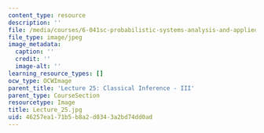 ```yaml
---
content_type: resource
description: ''
file: /media/courses/6-041sc-probabilistic-systems-analysis-and-applied-probability-fall-2013/46257ea171b5b8a2d0343a2bd74dd0ad_Lecture_25.jpg
file_type: image/jpeg
image_metadata:
  caption: ''
  credit: ''
  image-alt: ''
learning_resource_types: []
ocw_type: OCWImage
parent_title: 'Lecture 25: Classical Inference - III'
parent_type: CourseSection
resourcetype: Image
title: Lecture_25.jpg
uid: 46257ea1-71b5-b8a2-d034-3a2bd74dd0ad
---
```

